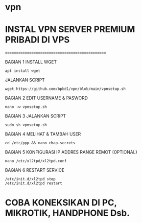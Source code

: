 # vpn

# INSTAL VPN SERVER PREMIUM PRIBADI DI VPS
	==============================================
BAGIAN 1
INSTALL WGET
 ```
apt install wget
 ```
JALANKAN SCRIPT
 ```
wget https://github.com/bpbd1/vpn/blob/main/vpnsetup.sh
 ```
BAGIAN 2
EDIT USERNAME & PASWORD
 ```
nano -w vpnsetup.sh
 ```
BAGIAN 3
JALANKAN SCRIPT
 ```
sudo sh vpnsetup.sh
 ```
BAGIAN 4
MELIHAT & TAMBAH USER
 ```
cd /etc/ppp && nano chap-secrets
 ```
BAGIAN 5
KONFIGURASI IP ADDRES RANGE REMOT (OPTIONAL)
 ```
nano /etc/xl2tpd/xl2tpd.conf
 ```
BAGIAN 6
RESTART SERVICE
 ```
/etc/init.d/xl2tpd stop
/etc/init.d/xl2tpd restart
 ```
COBA KONEKSIKAN DI PC, MIKROTIK, HANDPHONE Dsb.
===============================================
